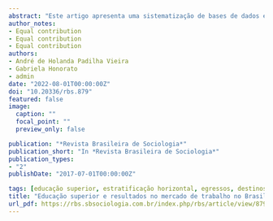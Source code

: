 ```yaml
---
abstract: "Este artigo apresenta uma sistematização de bases de dados em larga escala que permitem observar a inserção profissional dos egressos da educação superior no Brasil e faz uma revisão da bibliografia que as utilizou, identificando algumas das principais questões não respondidas no estudo dos concluintes da educação superior. As bases de dados disponíveis foram classificadas em dois grupos de acordo com a forma de coleta dos dados e o tipo de informação disponibilizada e possibilidades de investigação: (1) dados administrativos e levantamentos censitários que permitem, quando combinados, caracterizar o registro e carreira dos graduados no mercado de trabalho formal; (2) pesquisas domiciliares amostrais ou censitárias que permitam uma análise transversal da situação de trabalho da população com educação superior. Embora os estudos com egressos da educação superior tenham se desenvolvido nas últimas décadas, ainda encontramos um vasto espaço para avanços nas pesquisas sobre a relação entre a educação superior e os resultados dos graduados ao longo da vida."
author_notes:
- Equal contribution
- Equal contribution
- Equal contribution
authors:
- André de Holanda Padilha Vieira
- Gabriela Honorato
- admin
date: "2022-08-01T00:00:00Z"
doi: "10.20336/rbs.879"
featured: false
image:
  caption: ""
  focal_point: ""
  preview_only: false

publication: "*Revista Brasileira de Sociologia*"
publication_short: "In *Revista Brasileira de Sociologia*"
publication_types:
- "2"
publishDate: "2017-07-01T00:00:00Z"

tags: [educação superior, estratificação horizontal, egressos, destinos ocupacionais, mercado de trabalho]
title: "Educação superior e resultados no mercado de trabalho no Brasil: uma revisão da literatura e dos dados disponíveis"
url_pdf: https://rbs.sbsociologia.com.br/index.php/rbs/article/view/879/423
---
```

